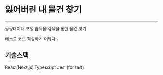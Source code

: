 # 잃어버린 내 물건 찾기

---

공공데이터 포털 습득물 검색을 통한 물건 찾기

테스트 코드 작성하기 어렵다..

## 기술스택

React(Next.js)
Typescript
Jest (for test)
